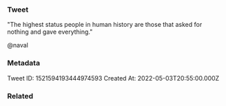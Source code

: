 ### Tweet
"The highest status people in human history are those that asked for nothing and gave everything."

@naval

### Metadata
Tweet ID: 1521594193444974593
Created At: 2022-05-03T20:55:00.000Z

### Related

